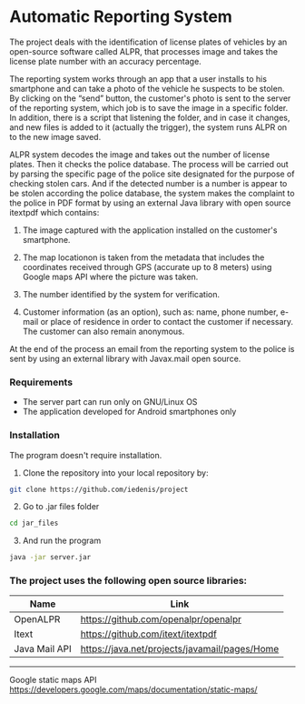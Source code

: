 # Automatic Reporting System

The project deals with the identification of license plates of vehicles by an open-source software called ALPR, that processes image and takes the license plate number with an accuracy percentage.

The reporting system works through an app that a user installs to his smartphone and can take a photo of the vehicle he suspects to be stolen. 
By clicking on the “send” button, the customer's photo is sent to the server of the reporting system, which job is to save the image in a specific folder. In addition, there is a script that listening the folder, and in case it changes, and new files is added to it (actually the trigger), the system runs ALPR on to the new image saved.

ALPR system decodes the image and takes out the number of license plates. Then it checks the police database. The process will be carried out by parsing the specific page of the police site designated for the purpose of checking stolen cars. And if the detected number is a number is appear to be stolen according the police database, the system makes the complaint to the police in PDF format by using an external Java library with open source itextpdf which contains:

1) The image captured with the application installed on the customer's smartphone.

2) The map locationon  is taken from the metadata that includes the coordinates received through GPS (accurate up to 8 meters) using Google maps API where the picture was taken. 

3) The number identified by the system for verification.

4) Customer information (as an option), such as: name, phone number, e-mail or place of residence in order to contact the customer if necessary. The customer can also remain anonymous.


At the end of the process an email from the reporting system to the police is sent by using an external library with Javax.mail open source.
### Requirements
- The server part can run only on GNU/Linux OS
- The application developed for Android smartphones only

### Installation
The program doesn't require installation. 
1) Clone the repository into your local repository by:
```sh
git clone https://github.com/iedenis/project
```
2) Go to .jar files folder
```sh
cd jar_files
```
3) And run the program 
```sh
java -jar server.jar
```
### The project uses the following open source libraries:
| Name | Link |
| ------ | ------ |
| OpenALPR | https://github.com/openalpr/openalpr |
| Itext | https://github.com/itext/itextpdf |
| Java Mail API | https://java.net/projects/javamail/pages/Home |

***
Google static maps API https://developers.google.com/maps/documentation/static-maps/
